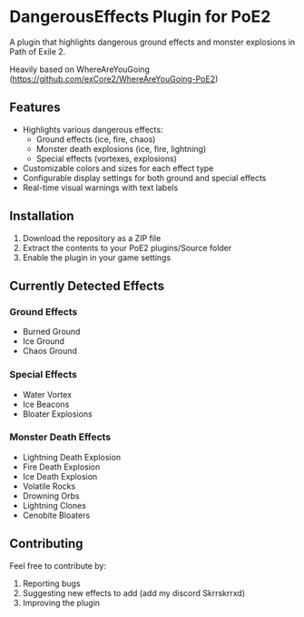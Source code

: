 # DangerousEffects Plugin for PoE2

A plugin that highlights dangerous ground effects and monster explosions in Path of Exile 2.

Heavily based on WhereAreYouGoing (https://github.com/exCore2/WhereAreYouGoing-PoE2)

## Features

- Highlights various dangerous effects:
  - Ground effects (ice, fire, chaos)
  - Monster death explosions (ice, fire, lightning)
  - Special effects (vortexes, explosions)
- Customizable colors and sizes for each effect type
- Configurable display settings for both ground and special effects
- Real-time visual warnings with text labels

## Installation

1. Download the repository as a ZIP file
2. Extract the contents to your PoE2 plugins/Source folder
3. Enable the plugin in your game settings

## Currently Detected Effects

### Ground Effects
- Burned Ground
- Ice Ground
- Chaos Ground

### Special Effects
- Water Vortex
- Ice Beacons
- Bloater Explosions

### Monster Death Effects
- Lightning Death Explosion
- Fire Death Explosion
- Ice Death Explosion
- Volatile Rocks
- Drowning Orbs
- Lightning Clones
- Cenobite Bloaters

## Contributing

Feel free to contribute by:
1. Reporting bugs
2. Suggesting new effects to add (add my discord Skrrskrrxd)
3. Improving the plugin

